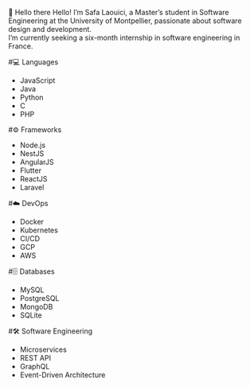 💫 Hello there
Hello! I’m Safa Laouici, a Master’s student in Software Engineering at the University of Montpellier, passionate about software design and development.  
I’m currently seeking a six-month internship in software engineering in France.

#💻 Languages 
- JavaScript  
- Java  
- Python  
- C  
- PHP  

#⚙️ Frameworks 
- Node.js  
- NestJS  
- AngularJS  
- Flutter  
- ReactJS  
- Laravel  

#☁️ DevOps 
- Docker  
- Kubernetes  
- CI/CD  
- GCP  
- AWS  

#🗄️ Databases
- MySQL  
- PostgreSQL  
- MongoDB  
- SQLite  

#🛠️ Software Engineering 
- Microservices  
- REST API  
- GraphQL  
- Event-Driven Architecture  

